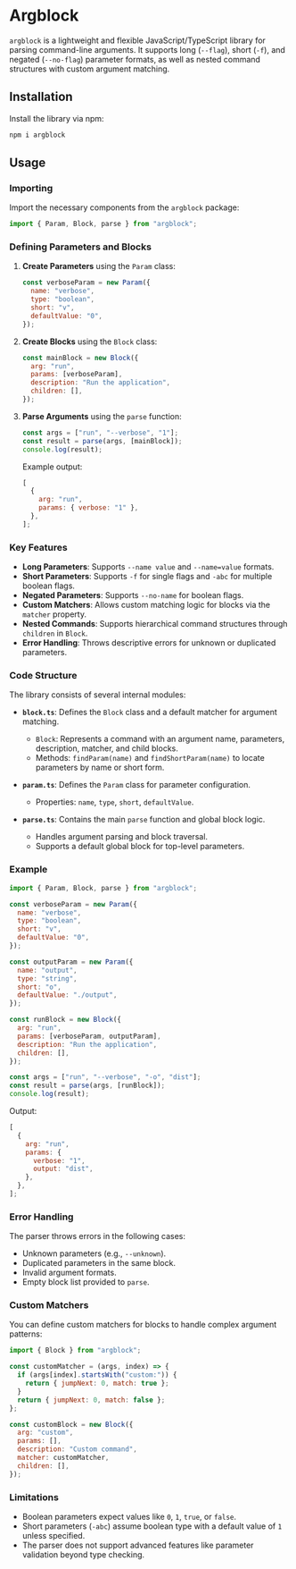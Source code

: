 # Argblock

`argblock` is a lightweight and flexible JavaScript/TypeScript library for parsing command-line arguments. It supports long (`--flag`), short (`-f`), and negated (`--no-flag`) parameter formats, as well as nested command structures with custom argument matching.

## Installation

Install the library via npm:

```bash
npm i argblock
```

## Usage

### Importing

Import the necessary components from the `argblock` package:

```javascript
import { Param, Block, parse } from "argblock";
```

### Defining Parameters and Blocks

1. **Create Parameters** using the `Param` class:

   ```javascript
   const verboseParam = new Param({
     name: "verbose",
     type: "boolean",
     short: "v",
     defaultValue: "0",
   });
   ```

2. **Create Blocks** using the `Block` class:

   ```javascript
   const mainBlock = new Block({
     arg: "run",
     params: [verboseParam],
     description: "Run the application",
     children: [],
   });
   ```

3. **Parse Arguments** using the `parse` function:

   ```javascript
   const args = ["run", "--verbose", "1"];
   const result = parse(args, [mainBlock]);
   console.log(result);
   ```

   Example output:

   ```javascript
   [
     {
       arg: "run",
       params: { verbose: "1" },
     },
   ];
   ```

### Key Features

- **Long Parameters**: Supports `--name value` and `--name=value` formats.
- **Short Parameters**: Supports `-f` for single flags and `-abc` for multiple boolean flags.
- **Negated Parameters**: Supports `--no-name` for boolean flags.
- **Custom Matchers**: Allows custom matching logic for blocks via the `matcher` property.
- **Nested Commands**: Supports hierarchical command structures through `children` in `Block`.
- **Error Handling**: Throws descriptive errors for unknown or duplicated parameters.

### Code Structure

The library consists of several internal modules:

- **`block.ts`**: Defines the `Block` class and a default matcher for argument matching.

  - `Block`: Represents a command with an argument name, parameters, description, matcher, and child blocks.
  - Methods: `findParam(name)` and `findShortParam(name)` to locate parameters by name or short form.

- **`param.ts`**: Defines the `Param` class for parameter configuration.

  - Properties: `name`, `type`, `short`, `defaultValue`.

- **`parse.ts`**: Contains the main `parse` function and global block logic.
  - Handles argument parsing and block traversal.
  - Supports a default global block for top-level parameters.

### Example

```javascript
import { Param, Block, parse } from "argblock";

const verboseParam = new Param({
  name: "verbose",
  type: "boolean",
  short: "v",
  defaultValue: "0",
});

const outputParam = new Param({
  name: "output",
  type: "string",
  short: "o",
  defaultValue: "./output",
});

const runBlock = new Block({
  arg: "run",
  params: [verboseParam, outputParam],
  description: "Run the application",
  children: [],
});

const args = ["run", "--verbose", "-o", "dist"];
const result = parse(args, [runBlock]);
console.log(result);
```

Output:

```javascript
[
  {
    arg: "run",
    params: {
      verbose: "1",
      output: "dist",
    },
  },
];
```

### Error Handling

The parser throws errors in the following cases:

- Unknown parameters (e.g., `--unknown`).
- Duplicated parameters in the same block.
- Invalid argument formats.
- Empty block list provided to `parse`.

### Custom Matchers

You can define custom matchers for blocks to handle complex argument patterns:

```javascript
import { Block } from "argblock";

const customMatcher = (args, index) => {
  if (args[index].startsWith("custom:")) {
    return { jumpNext: 0, match: true };
  }
  return { jumpNext: 0, match: false };
};

const customBlock = new Block({
  arg: "custom",
  params: [],
  description: "Custom command",
  matcher: customMatcher,
  children: [],
});
```

### Limitations

- Boolean parameters expect values like `0`, `1`, `true`, or `false`.
- Short parameters (`-abc`) assume boolean type with a default value of `1` unless specified.
- The parser does not support advanced features like parameter validation beyond type checking.

